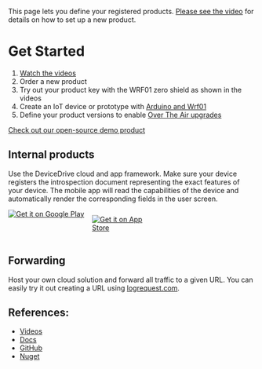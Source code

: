 This page lets you define your registered products. [Please see the video](https://www.youtube.com/watch?v=JqTmuhjlYws&list=PLUDJV8X1LGVS1kWt-DY5j-7XAmqIuyB01)
for details on how to set up a new product.

# Get Started
1. [Watch the videos](https://www.youtube.com/watch?v=JqTmuhjlYws&list=PLUDJV8X1LGVS1kWt-DY5j-7XAmqIuyB01)
2. Order a new product
3. Try out your product key with the WRF01 zero shield as shown in the videos
4. Create an IoT device or prototype with [Arduino and Wrf01](https://www.youtube.com/watch?v=KSmB4BNdlXA&t=2s)
5. Define your product versions to enable [Over The Air upgrades](https://www.youtube.com/watch?v=ffu48lyhWfc&t=1s)

[Check out our open-source demo product](https://github.com/DeviceDrive/ArduinoWRF01)

## Internal products
Use the DeviceDrive cloud and app framework.
Make sure your device registers the introspection document representing the exact features of your device.
The mobile app will read the capabilities of the device and automatically render the corresponding fields in the user screen.

<a href='https://play.google.com/store/apps/details?id=com.homedrive.droid.app&utm_source=global_co&utm_medium=prtnr&utm_content=Mar2515&utm_campaign=PartBadge&pcampaignid=MKT-Other-global-all-co-prtnr-py-PartBadge-Mar2515-1'
style="display:inline-block;overflow:hidden; no-repeat;width:160px;height:auto;float:left; background-size:contain;">
<img alt='Get it on Google Play' src='https://play.google.com/intl/en_us/badges/images/generic/en_badge_web_generic.png'/>
</a>

<a href="https://itunes.apple.com/us/app/devicedrive-playground/id1108807229?mt=8"
style="display:inline-block;overflow:hidden;  no-repeat;width:135px;height:40px; margin:11px; background-size:contain;" >
<img alt='Get it on App Store'
src='http://linkmaker.itunes.apple.com/assets/shared/badges/en-gb/appstore-lrg.svg'/>
</a>

## Forwarding
Host your own cloud solution and forward all traffic to a given URL.
You can easily try it out creating a URL using [logrequest.com](https://logrequest.com/).

## References:
* [Videos](https://www.youtube.com/channel/UCPXLPuDVMSlcc-MEGhW1kGw)
* [Docs](https://devicedrive.com/downloads/)
* [GitHub](https://github.com/DeviceDrive)
* [Nuget](https://www.nuget.org/profiles/devicedrive)
